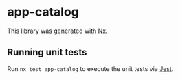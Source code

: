 # app-catalog

This library was generated with [Nx](https://nx.dev).

## Running unit tests

Run `nx test app-catalog` to execute the unit tests via [Jest](https://jestjs.io).
